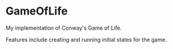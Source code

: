 # GameOfLife
My implementation of Conway's Game of Life.

Features include creating and running initial states for the game.
